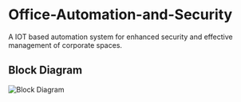 # Office-Automation-and-Security
A IOT based automation system for enhanced security and effective management of corporate spaces.

## Block Diagram
![Block Diagram](https://user-images.githubusercontent.com/73428876/218533654-8dce3795-a374-469b-b662-62b91cd1a900.PNG)
